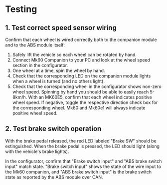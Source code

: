 # Testing

## 1. Test correct speed sensor wiring

Confirm that each wheel is wired correctly both to the companion module and to the ABS module itself:

1. Safely lift the vehicle so each wheel can be rotated by hand.
1. Connect Mk60 Companion to your PC and look at the wheel speed section in the configurator.
1. One wheel at a time, spin the wheel by hand.
1. Check that the corresponding LED on the companion module lights when a wheel is turned (and no others light).
1. Check that the corresponding wheel in the configurator shows non-zero wheel speed. Spinning by hand you should be able to easily reach 5-8km/h. With an MK60E5, confirm that each wheel indicates positive wheel speed. If negative, toggle the respective direction check box for the corresponding wheel. Mk60 and Mk60e1 will always indicate positive wheel speed.

## 2. Test brake switch operation

With the brake pedal released, the red LED labeled "Brake SW" should be extinguished. When the brake pedal is pressed, the LED should light (along with the vehicle's brake lights).

In the configurator, confirm that "Brake switch input" and "ABS brake switch input" match state. "Brake switch input" shows the state of the wire input to the Mk60 companion, and "ABS brake switch input" is the brake switch state as reported by the ABS module over CAN.
